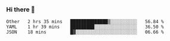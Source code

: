 ### Hi there 👋

<!--
**yeya24/yeya24** is a ✨ _special_ ✨ repository because its `README.md` (this file) appears on your GitHub profile.

Here are some ideas to get you started:

- 🔭 I’m currently working on ...
- 🌱 I’m currently learning ...
- 👯 I’m looking to collaborate on ...
- 🤔 I’m looking for help with ...
- 💬 Ask me about ...
- 📫 How to reach me: ...
- 😄 Pronouns: ...
- ⚡ Fun fact: ...
-->

<!--START_SECTION:waka-->
```text
Other   2 hrs 35 mins   ██████████████▒░░░░░░░░░░   56.84 % 
YAML    1 hr 39 mins    █████████░░░░░░░░░░░░░░░░   36.50 % 
JSON    18 mins         █▓░░░░░░░░░░░░░░░░░░░░░░░   06.66 % 
```
<!--END_SECTION:waka-->
